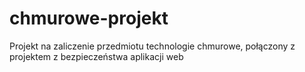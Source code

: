 # chmurowe-projekt
Projekt na zaliczenie przedmiotu technologie chmurowe, połączony z projektem z bezpieczeństwa aplikacji web
